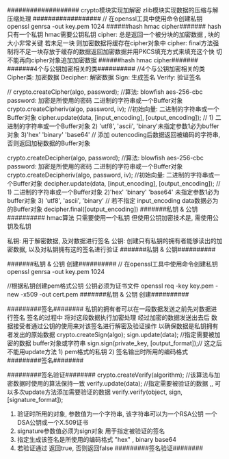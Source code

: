 ###################
crypto模块实现加解密
zlib模块实现数据的压缩与解压缩处理
##################
 // 在openssl工具中使用命令创建私钥
openssl genrsa -out key.pem 1024
######hash  hmac  cipher#######
hash只有一个私钥
hmac需要公钥私钥
cipher: 总是返回一个被分块的加密数据 , 块的大小非常关键 若未足一块 则加密数据将缓存在cipher对象中
cipher: final方法强制将不足一块存放于缓存的数据返回加密数据并用PKCS填充方式来填充这个快 切不能再向cipher对象追加加密数据
######hash  hmac  cipher#######
#######4个与公钥加密相关的类##########
//4个与公钥加密相关的类
Cipher类: 加密数据
Decipher: 解密数据
Sign: 生成签名
Verify: 验证签名

// 
crypto.createCipher(algo, password); //算法: blowfish  aes-256-cbc   password: 加密是所使用的密码 二进制的字符串或一个Buffer对象 
crypto.createCipheriv(algo, password, iv);  //初始向量: 二进制的字符串或一个Buffer对象
cipher.update(data, [input_encoding], [output_encoding]); 
// 1)  二进制的字符串或一个Buffer对象 2) 'utf8', 'ascii', 'binary'未指定参数1必为buffer对象 3)'hex' 'binary' 'base64'
// 添加 outencoding后数据返回被编码的字符串, 否则返回加秘数据的Buffer对象


crypto.createDecipher(algo, password); //算法: blowfish  aes-256-cbc   password: 加密是所使用的密码 二进制的字符串或一个Buffer对象 
crypto.createDecipheriv(algo, password, iv);  //初始向量: 二进制的字符串或一个Buffer对象
decipher.update(data, [input_encoding], [output_encoding]); 
// 1)  二进制的字符串或一个Buffer对象 2)'hex' 'binary' 'base64' 未指定参数1必为buffer对象 3) 'utf8', 'ascii', 'binary'
// 若不指定 input_encoding data数据必为的Buffer对象
decipher.final([output_encoding])
#######私钥 & 公钥##########
hmac算法 只需要使用一个私钥 但使用公钥加密技术是, 需使用公钥及私钥

私钥: 用于解密数据, 及对数据进行签名 
公钥: 创建只有私钥的拥有者能够读出的加密数据, 以及对私钥拥有这的签名进行验证
#######私钥 & 公钥##########

#######私钥 & 公钥 创建##########
// 在openssl工具中使用命令创建私钥
openssl genrsa -out key.pem 1024

//根据私钥创建pem格式公钥 公钥必须为证书文件 
openssl req -key key.pem -new -x509 -out cert.pem
#######私钥 & 公钥 创建##########

#########签名########
私钥的拥有者可以在一段数据发送之前先对数据进行签名 
签名的过程中 将对这段数据执行加密处理  经过加密的数据发送出去后 
数据接受者通过公钥的使用来对该签名进行解密及验证操作  以确保数据是私钥拥有者发出的原始数据
 crypto.createSign(algo);
 sign.update(data); //指定需要被加密的数据  buffer对象或字符串
 sign.sign(private_key, [output_format]);// 这之后不能用update方法  1) pem格式的私钥 2) 签名输出时所用的编码格式
#########签名########

#########签名验证########
crypto.createVerify(algorithm); //该算法与加密数据时使用的算法保持一致
verify.update(data); //指定需要被验证的数据 ,, 可以多次update方法添加需要验证的数据
verify.verify(object, sign, [signature_format]); 
1) 验证时所用的对象, 参数值为一个字符串, 该字符串可以为一个RSA公钥 一个DSA公钥或一个X.509证书
2) signature参数值必须为sign对象 用于指定被验证的签名
3) 指定生成该签名是所使用的编码格式  "hex" , binary  base64
4) 若验证通过 返回true, 否则返回false
#########签名验证########